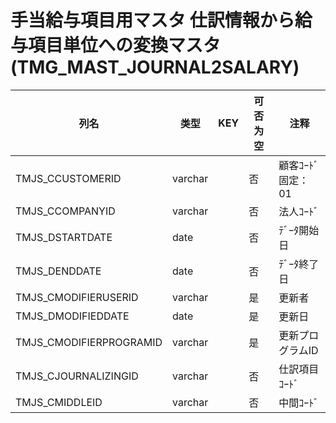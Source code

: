 # 手当給与項目用マスタ                    仕訳情報から給与項目単位への変換マスタ           (TMG_MAST_JOURNAL2SALARY)
| 列名   | 类型   | KEY  | 可否为空 | 注释   |
| ---- | ---- | ---- | ---- | ---- |
|TMJS_CCUSTOMERID|varchar||否|顧客ｺｰﾄﾞ                        固定：01                                                       |
|TMJS_CCOMPANYID|varchar||否|法人ｺｰﾄﾞ                                                                                    |
|TMJS_DSTARTDATE|date||否|ﾃﾞｰﾀ開始日                                                                                   |
|TMJS_DENDDATE|date||否|ﾃﾞｰﾀ終了日                                                                                   |
|TMJS_CMODIFIERUSERID|varchar||是|更新者                                                                                       |
|TMJS_DMODIFIEDDATE|date||是|更新日                                                                                       |
|TMJS_CMODIFIERPROGRAMID|varchar||是|更新プログラムID                                                                                 |
|TMJS_CJOURNALIZINGID|varchar||否|仕訳項目ｺｰﾄﾞ                                                                                  |
|TMJS_CMIDDLEID|varchar||否|中間ｺｰﾄﾞ                                                                                    |
